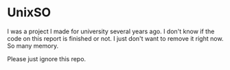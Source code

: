# UnixSO 

I was a project I made for university several years ago.
I don't know if the code on this report is finished or not. 
I just don't want to remove it right now. So many memory. 

Please just ignore this repo.
